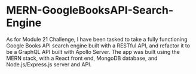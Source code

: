 # MERN-GoogleBooksAPI-Search-Engine
As for Module 21 Challenge, I have been tasked to take a fully functioning Google Books API search engine built with a RESTful API, and refactor it to be a GraphQL API built with Apollo Server. The app was built using the MERN stack, with a React front end, MongoDB database, and Node.js/Express.js server and API.
